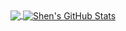 <a href="https://github.com/milanfzn/milanfzn">
  <img align="center" src="https://github-readme-stats.vercel.app/api/top-langs/?username=milanfzn&title_color=ffffff&text_color=c9cacc&icon_color=2bbc8a&bg_color=1d1f21&langs_count=3" />
</a>

<a href="https://github.com/milanfzn/milanfzn">
  <img align="center" src="https://github-readme-stats.vercel.app/api?username=milanfzn&show_icons=true&line_height=27&count_private=true&title_color=ffffff&text_color=c9cacc&icon_color=2bbc8a&bg_color=1d1f21" alt="Shen's GitHub Stats" />
</a>
